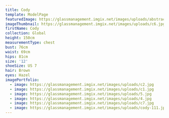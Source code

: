 ```yaml
---
title: Cody
template: ModelPage
featuredImage: https://glassmanagement.imgix.net/images/uploads/abstract-analog-art-390089.jpg
imageThumbnail: https://glassmanagement.imgix.net/images/uploads/c6.jpg
firstName: Cody
collection: Global
height: 150cm
measurementType: chest
bust: 76cm
waist: 69cm
hips: 81cm
size: '12'
shoeSize: US 7
hair: Brown
eyes: Hazel
imagePortfolio:
  - image: https://glassmanagement.imgix.net/images/uploads/c2.jpg
  - image: https://glassmanagement.imgix.net/images/uploads/c1.jpg
  - image: https://glassmanagement.imgix.net/images/uploads/5.jpg
  - image: https://glassmanagement.imgix.net/images/uploads/4.jpg
  - image: https://glassmanagement.imgix.net/images/uploads/c7.jpg
  - image: https://glassmanagement.imgix.net/images/uploads/cody-111.jpeg
---
```


